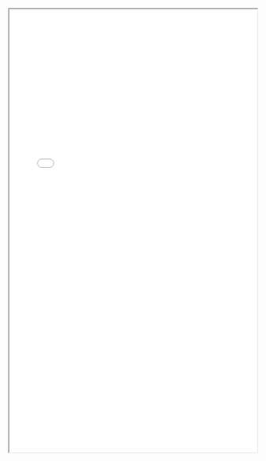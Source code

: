 <div>
<iframe src="./res/韩国闻庆项目案例/合约/1.2.6.1对外贸易经营者备案登记表.pdf" width="100%" height="900px" >
</iframe>
</div>
